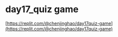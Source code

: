 # day17_quiz game

[https://replit.com/@chenjinghao/day17quiz-game](https://replit.com/@chenjinghao/day17quiz-game)